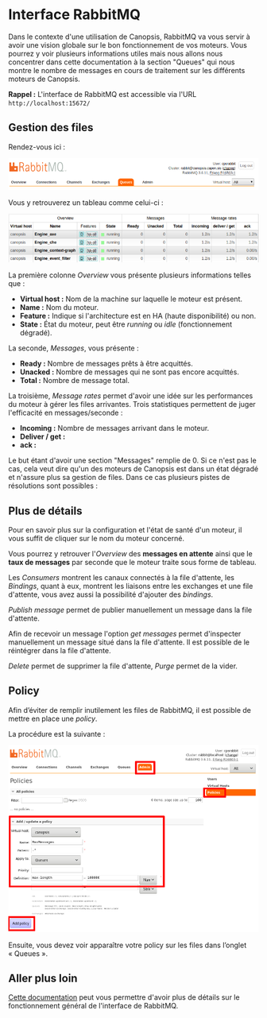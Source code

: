 # Interface RabbitMQ

Dans le contexte d'une utilisation de Canopsis, RabbitMQ va vous servir à avoir une vision globale sur le bon fonctionnement de vos moteurs.
Vous pourrez y voir plusieurs informations utiles mais nous allons nous concentrer dans cette documentation à la section "Queues" qui nous montre le nombre de messages
en cours de traitement sur les différents moteurs de Canopsis.

**Rappel :**
L'interface de RabbitMQ est accessible via l'URL ```http://localhost:15672/```

## Gestion des files

Rendez-vous ici :

![img1](../img/section_queues.png)

Vous y retrouverez un tableau comme celui-ci :

![img2](../img/tab1.png)

La première colonne *Overview* vous présente plusieurs informations telles que :

- **Virtual host :** Nom de la machine sur laquelle le moteur est présent.
- **Name :** Nom du moteur.
- **Feature :** Indique si l'architecture est en HA (haute disponibilité) ou non.
- **State :** État du moteur, peut être *running* ou *idle* (fonctionnement dégradé).

La seconde, *Messages*, vous présente :

- **Ready :** Nombre de messages prêts à être acquittés.
- **Unacked :** Nombre de messages qui ne sont pas encore acquittés.
- **Total :** Nombre de message total.

La troisième, *Message rates* permet d'avoir une idée sur les performances du moteur à gérer les files arrivantes. Trois statistiques permettent de juger l'efficacité en messages/seconde :

- **Incoming :** Nombre de messages arrivant dans le moteur.
- **Deliver / get :**
- **ack :**

Le but étant d'avoir une section "Messages" remplie de 0. Si ce n'est pas le cas, cela veut dire qu'un des moteurs de Canopsis est dans un état dégradé et n'assure plus sa gestion de files.
Dans ce cas plusieurs pistes de résolutions sont possibles :

## Plus de détails

Pour en savoir plus sur la configuration et l'état de santé d'un moteur, il vous suffit de cliquer sur le nom du moteur concerné.

Vous pourrez y retrouver l'*Overview* des **messages en attente** ainsi que le **taux de messages** par seconde que le moteur traite sous forme de tableau.

Les *Consumers* montrent les canaux connectés à la file d'attente, les *Bindings*, quant à eux, montrent les liaisons entre les exchanges et une file d'attente, vous avez aussi la possibilité d'ajouter des *bindings*.

*Publish message* permet de publier manuellement un message dans la file d'attente.

Afin de recevoir un message l'option *get messages* permet d'inspecter manuellement un message situé dans la file d'attente. Il est possible de le réintégrer dans la file d'attente.

*Delete* permet de supprimer la file d'attente, *Purge* permet de la vider.

## Policy

Afin d’éviter de remplir inutilement les files de RabbitMQ, il est possible de mettre en place une *policy*.

La procédure est la suivante :

![img](../img/rabbitmq_policy.png)

Ensuite, vous devez voir apparaître votre policy sur les files dans l’onglet « Queues ».

## Aller plus loin

[Cette documentation](https://www.cloudamqp.com/blog/2015-05-27-part3-rabbitmq-for-beginners_the-management-interface.html#overview) peut vous permettre d'avoir plus de détails sur le fonctionnement général de l'interface de RabbitMQ.
